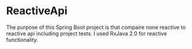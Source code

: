 # ReactiveApi

The purpose of this Spring Boot project is that compaire none reactive to reactive api including project tests. I used RxJava 2.0 for reactive functionality.

